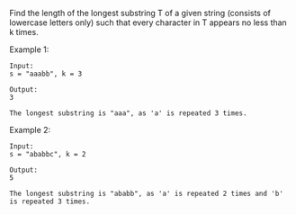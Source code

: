 Find the length of the longest substring T of a given string (consists of lowercase letters only) such that every character in T appears no less than k times.

Example 1:
```
Input:
s = "aaabb", k = 3

Output:
3

The longest substring is "aaa", as 'a' is repeated 3 times.
```
Example 2:
```
Input:
s = "ababbc", k = 2

Output:
5

The longest substring is "ababb", as 'a' is repeated 2 times and 'b' is repeated 3 times.
```
